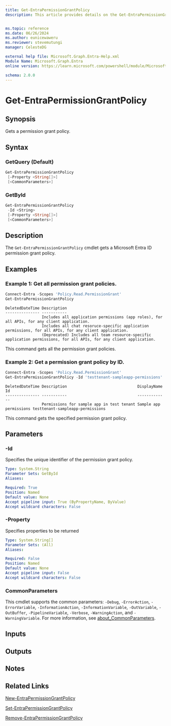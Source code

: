 ```yaml
---
title: Get-EntraPermissionGrantPolicy
description: This article provides details on the Get-EntraPermissionGrantPolicy command.


ms.topic: reference
ms.date: 06/26/2024
ms.author: eunicewaweru
ms.reviewer: stevemutungi
manager: CelesteDG

external help file: Microsoft.Graph.Entra-Help.xml
Module Name: Microsoft.Graph.Entra
online version: https://learn.microsoft.com/powershell/module/Microsoft.Graph.Entra/Get-EntraPermissionGrantPolicy

schema: 2.0.0
---
```


# Get-EntraPermissionGrantPolicy

## Synopsis

Gets a permission grant policy.

## Syntax

### GetQuery (Default)

```powershell
Get-EntraPermissionGrantPolicy
 [-Property <String[]>]
 [<CommonParameters>]
```

### GetById

```powershell
Get-EntraPermissionGrantPolicy
 -Id <String>
 [-Property <String[]>]
 [<CommonParameters>]
```

## Description

The `Get-EntraPermissionGrantPolicy` cmdlet gets a Microsoft Entra ID permission grant policy.

## Examples

### Example 1: Get all permission grant policies.

```powershell
Connect-Entra -Scopes 'Policy.Read.PermissionGrant'
Get-EntraPermissionGrantPolicy
```

```output
DeletedDateTime Description
--------------- -----------
                Includes all application permissions (app roles), for all APIs, for any client application.
                Includes all chat resoruce-specific application permissions, for all APIs, for any client application.
                (Deprecated) Includes all team resource-specific application permissions, for all APIs, for any client application.
```

This command gets all the permission grant policies.  

### Example 2: Get a permission grant policy by ID.

```powershell
Connect-Entra -Scopes 'Policy.Read.PermissionGrant'
Get-EntraPermissionGrantPolicy -Id 'testtenant-sampleapp-permissions'
```

```output
DeletedDateTime Description                               DisplayName            Id
--------------- -----------                               -----------            --
                Permissions for sample app in test tenant Sample app permissions testtenant-sampleapp-permissions
```

This command gets the specified permission grant policy.

## Parameters

### -Id

Specifies the unique identifier of the permission grant policy.

```yaml
Type: System.String
Parameter Sets: GetById
Aliases:

Required: True
Position: Named
Default value: None
Accept pipeline input: True (ByPropertyName, ByValue)
Accept wildcard characters: False
```

### -Property

Specifies properties to be returned

```yaml
Type: System.String[]
Parameter Sets: (All)
Aliases:

Required: False
Position: Named
Default value: None
Accept pipeline input: False
Accept wildcard characters: False
```

### CommonParameters

This cmdlet supports the common parameters: `-Debug`, `-ErrorAction`, `-ErrorVariable`, `-InformationAction`, `-InformationVariable`, `-OutVariable`, `-OutBuffer`, `-PipelineVariable`, `-Verbose`, `-WarningAction`, and `-WarningVariable`. For more information, see [about_CommonParameters](https://go.microsoft.com/fwlink/?LinkID=113216).

## Inputs

## Outputs

## Notes

## Related Links

[New-EntraPermissionGrantPolicy](New-EntraPermissionGrantPolicy.md)

[Set-EntraPermissionGrantPolicy](Set-EntraPermissionGrantPolicy.md)

[Remove-EntraPermissionGrantPolicy](Remove-EntraPermissionGrantPolicy.md)

